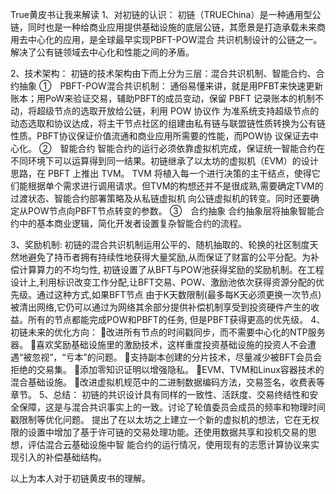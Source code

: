 True黄皮书让我来解读
1、对初链的认识：
  初链（TRUEChina）是一种通用型公链，同时也是一种给商业应用提供基础设施的底层公链，其愿景是打造承载未来商用去中心化的应用，是全球最早实现PBFT-POW混合
共识机制设计的公链之一。解决了公有链领域去中心化和性能之间的矛盾。

2、技术架构：
初链的技术架构由下而上分为三层：混合共识机制、智能合约、合约抽象
①　PBFT-POW混合共识机制：
通俗易懂来讲，就是用PFBT来快速更新账本；用PoW来验证交易，辅助PBFT的成员变动，保留 PBFT 记录账本的机制不动，将超级节点的选取开放给公链，利用 POW 协议作
为准系统支持超级节点的动态选取和协议达成，将主干节点社区的组建由私有链与联盟链性质转换为公有链性质。PBFT协议保证价值流通和商业应用所需要的性能，而POW协
议保证去中心化。
②　智能合约
智能合约的运行必须依靠虚拟机完成，保证统一智能合约在不同环境下可以运算得到同一结果。初链继承了以太坊的虚拟机（EVM）的设计思路，在 PBFT 上推出 TVM。
TVM 将植入每一个进行决策的主干结点，使得它们能根据单个需求进行调用请求。但TVM的构想还并不是很成熟,需要确定TVM的过渡状态、智能合约部署策略及从私链虚拟机
向公链虚拟机的转变。同时还要确定从POW节点向PBFT节点转变的参数。
③　合约抽象
合约抽象层将抽象智能合约中的基本商业逻辑，简化开发者设置复杂智能合约的流程。

3、奖励机制:
初链的混合共识机制运用公平的、随机抽取的、轮换的社区制度天然地避免了持币者拥有持续性地获得大量奖励,从而保证了财富的公平分配。为补偿计算算力的不均匀性,
初链设置了从BFT与POW池获得奖励的奖励机制。在工程设计上,利用标识改变工作分配,让BFT交易、POW、激励池依次获得资源分配的优先级。通过这种方式,如果BFT节点
由于K天数限制(最多每K天必须更换一次节点)被清出网络,它仍可以通过为网络其余部分提供补偿机制享受到投资硬件产生的收益。所有的节点都能完成POW和PBFT的任务,
但是PBFT获得更高的优先级。
4、初链未来的优化方向：
改进所有节点的时间戳同步，而不需要中心化的NTP服务器。
喜欢奖励基础设施里的激励技术，这样重度投资基础设施的投资人不会遭遇“被忽视”，“亏本”的问题。
支持副本创建的分片技术，尽量减少被BFT会员会拒绝的交易集。
添加零知识证明以增强隐私。
EVM、TVM和Linux容器技术的混合基础设施。
改进虚拟机规范中的二进制数据编码方法，交易签名，收费表等章节。
5、总结：
	初链的共识设计具有同样的一致性、活跃度、交易终结性和安全保障，这是与混合共识事实上的一致。讨论了轮值委员会成员的频率和物理时间戳限制等优化问题。
  提出了在以太坊之上建立一个新的虚拟机的想法，它在无权限的设置中增加了基于许可链的交易处理功能。还使用数据共享和投机交易的思想，评估混合云基础设施中智
  能合约的运行情况，使用现有的志愿计算协议来实现引入的补偿基础结构。



以上为本人对于初链黄皮书的理解。
